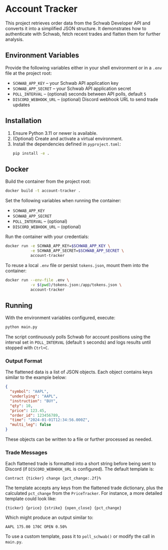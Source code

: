 # Account Tracker

This project retrieves order data from the Schwab Developer API and converts it into a simplified JSON structure. It demonstrates how to authenticate with Schwab, fetch recent trades and flatten them for further analysis.

## Environment Variables

Provide the following variables either in your shell environment or in a `.env` file at the project root:

- `SCHWAB_APP_KEY` – your Schwab API application key
- `SCHWAB_APP_SECRET` – your Schwab API application secret
- `POLL_INTERVAL` – (optional) seconds between API polls, default `5`
- `DISCORD_WEBHOOK_URL` – (optional) Discord webhook URL to send trade updates

## Installation

1. Ensure Python 3.11 or newer is available.
2. (Optional) Create and activate a virtual environment.
3. Install the dependencies defined in `pyproject.toml`:
   ```bash
   pip install -e .
   ```

## Docker

Build the container from the project root:

```bash
docker build -t account-tracker .
```

Set the following variables when running the container:

- `SCHWAB_APP_KEY`
- `SCHWAB_APP_SECRET`
- `POLL_INTERVAL` – (optional)
- `DISCORD_WEBHOOK_URL` – (optional)

Run the container with your credentials:

```bash
docker run -e SCHWAB_APP_KEY=$SCHWAB_APP_KEY \
           -e SCHWAB_APP_SECRET=$SCHWAB_APP_SECRET \
           account-tracker
```

To reuse a local `.env` file or persist `tokens.json`, mount them into the container:

```bash
docker run --env-file .env \
           -v $(pwd)/tokens.json:/app/tokens.json \
           account-tracker
```

## Running

With the environment variables configured, execute:

```bash
python main.py
```

The script continuously polls Schwab for account positions using the interval set in `POLL_INTERVAL` (default `5` seconds) and logs results until stopped with `Ctrl+C`.

### Output Format

The flattened data is a list of JSON objects. Each object contains keys similar to the example below:

```json
{
  "symbol": "AAPL",
  "underlying": "AAPL",
  "instruction": "BUY",
  "qty": 10,
  "price": 123.45,
  "order_id": 123456789,
  "time": "2024-01-01T12:34:56.000Z",
  "multi_leg": false
}
```

These objects can be written to a file or further processed as needed.

### Trade Messages

Each flattened trade is formatted into a short string before being sent to
Discord (if `DISCORD_WEBHOOK_URL` is configured). The default template is:

```
Contract {ticker} change {pct_change:.2f}%
```

The template accepts any keys from the flattened trade dictionary, plus the
calculated `pct_change` from the `PriceTracker`. For instance, a more detailed
template could look like:

```
{ticker} {price} {strike} {open_close} {pct_change}
```

Which might produce an output similar to:

```
AAPL 175.00 170C OPEN 0.50%
```

To use a custom template, pass it to `poll_schwab()` or modify the call in
`main.py`.
